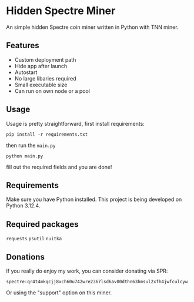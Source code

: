 
# Hidden Spectre Miner

An simple hidden Spectre coin miner written in Python with TNN miner.

## Features

- Custom deployment path
- Hide app after launch
- Autostart
- No large libaries required
- Small executable size
- Can run on own node or a pool

## Usage
Usage is pretty straightforward, first install requirements:
```
pip install -r requirements.txt
```
then run the ``main.py``
```
python main.py
```
fill out the required fields and you are done!

## Requirements

Make sure you have Python installed. This project is being developed on Python 3.12.4.
## Required packages
``requests`` ``psutil`` ``nuitka``

## Donations
If you really do enjoy my work, you can consider donating via SPR:
```
spectre:qr4t4mkqcjj8xch60u742wre2367lsd6av00dthn63hmsul2xfh4jwfculcyw
```
Or using the "support" option on this miner.

